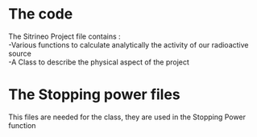 # The code
  The Sitrineo Project file contains :  
  -Various functions to calculate analytically the activity of our radioactive source  
  -A Class to describe the physical aspect of the project

# The Stopping power files
  This files are needed for the class, they are used in the Stopping Power function
